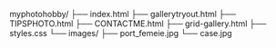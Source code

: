 myphotohobby/
├── index.html
├── gallerytryout.html
├── TIPSPHOTO.html
├── CONTACTME.html
├── grid-gallery.html
├── styles.css
└── images/
    ├── port_femeie.jpg
    └── case.jpg
